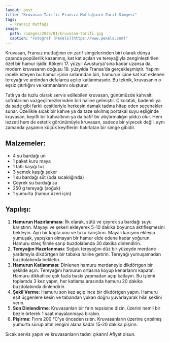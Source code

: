 ```yaml
---
layout: post
title: "Kruvasan Tarifi: Fransız Mutfağının Zarif Simgesi"
tags:
  - Fransız Mutfağı
image: 
  path: /images/2025/01/kruvasan-tarifi.jpg
  caption: "Fotoğraf [Pexels](https://www.pexels.com)"
---
```


Kruvasan, Fransız mutfağının en zarif simgelerinden biri olarak dünya çapında popülerlik kazanmış, kat kat açılan ve tereyağıyla zenginleştirilen özel bir hamur işidir. Kökeni 17. yüzyıl Avusturya'sına kadar uzansa da, modern kruvasanın doğuşu 19. yüzyılda Fransa'da gerçekleşmiştir. Yapımı incelik isteyen bu hamur işinin sırlarından biri, hamurun içine kat kat eklenen tereyağı ve ardından defalarca açılıp katlanmasıdır. Bu teknik, kruvasanın o eşsiz çıtırlığını ve katmanlarını oluşturur.

Tatlı ya da tuzlu olarak servis edilebilen kruvasan, günümüzde kahvaltı sofralarının vazgeçilmezlerinden biri haline gelmiştir. Çikolatalı, bademli ya da sade gibi farklı çeşitleriyle herkesin damak tadına hitap eden seçenekler sunar. Özellikle sıcak bir kahve ya da taze sıkılmış portakal suyu eşliğinde kruvasan, keyifli bir kahvaltının ya da hafif bir atıştırmalığın yıldızı olur. Hem lezzeti hem de estetik görünümüyle kruvasan, sadece bir yiyecek değil, aynı zamanda yaşamın küçük keyiflerini hatırlatan bir simge gibidir.

## Malzemeler:

- 4 su bardağı un
- 1 paket kuru maya
- 1 tatlı kaşığı tuz
- 3 yemek kaşığı şeker
- 1 su bardağı süt (oda sıcaklığında)
- Çeyrek su bardağı su
- 250 g tereyağı (soğuk)
- 1 yumurta (hamur üzeri için)

## Yapılışı:

1. **Hamurun Hazırlanması**: İlk olarak, sütü ve çeyrek su bardağı suyu karıştırın. Mayayı ve şekeri ekleyerek 5-10 dakika boyunca aktifleşmesini bekleyin. Ayrı bir kapta unu ve tuzu karıştırın. Mayalı karışımı ekleyip yumuşak, yapışkan olmayan bir hamur elde edene kadar yoğurun. Hamuru streç filmle sarıp buzdolabında 30 dakika dinlendirin.
2. **Tereyağın Hazırlanması**: Soğuk tereyağını düz bir yüzeyde merdane yardımıyla dikdörtgen bir tabaka haline getirin. Tereyağı yumuşamadan buzdolabında bekletin.
3. **Hamurun Katlanması**: Dinlenen hamuru merdaneyle dikdörtgen bir şekilde açın. Tereyağını hamurun ortasına koyup kenarlarını kapatın. Hamuru dikkatlice çok fazla baskı yapmadan açıp katlayın. Bu işlemi toplamda 3 kez yapın, her katlama arasında hamuru 20 dakika buzdolabında dinlendirin.
4. **Şekil Verme**: Hamuru son kez açıp ince bir dikdörtgen yapın. Hamuru eşit üçgenlere kesin ve tabandan yukarı doğru yuvarlayarak hilal şeklini verin.
5. **Son Dinlendirme**: Kruvasanları bir fırın tepsisine dizin, üzerini nemli bir bezle örterek 1 saat mayalanmaya bırakın.
6. **Pişirme**: Fırını 200 °C'ye önceden ısıtın. Kruvasanların üzerine çırpılmış yumurta sürüp altın rengini alana kadar 15-20 dakika pişirin.

Sıcak servis yapın ve kruvasanların tadını çıkarın! Afiyet olsun.